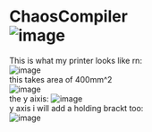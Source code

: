 # ChaosCompiler <br>![image](https://github.com/user-attachments/assets/b47bb6ec-0705-45ea-9616-e4e374b5b486)
This is what my printer looks like rn: <br>
![image](https://github.com/user-attachments/assets/96cb2c57-c7bb-4b49-ba75-2b1eda4b2b14) <br>
this takes area of 400mm^2 <br>
![image](https://github.com/user-attachments/assets/f1a4a853-1c86-41b2-88e2-5dff52b93a33) <br>
the y aixis: ![image](https://github.com/user-attachments/assets/436b5889-f398-41ec-b3ac-996542d06512) <br>
y axis i will add a holding brackt too: <br>
![image](https://github.com/user-attachments/assets/3495e83a-6e67-4dd7-bd47-965e70f472c4) <br>
